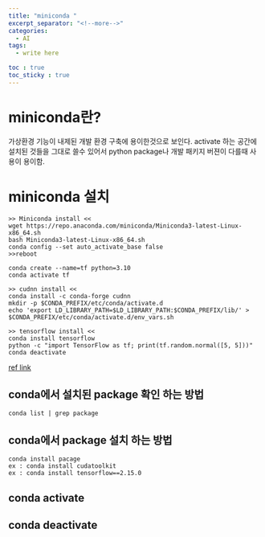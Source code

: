 ```yaml
---
title: "miniconda "
excerpt_separator: "<!--more-->"
categories:
  - AI
tags:
  - write here

toc : true
toc_sticky : true
---
```


# miniconda란?
가상환경 기능이 내제된 개발 환경 구축에 용이한것으로 보인다. 
activate 하는 공간에 설치된 것들을 그대로 쓸수 있어서 python package나 개발 패키지 버젼이 다를때 사용이 용이함. 

# miniconda 설치
```
>> Miniconda install <<
wget https://repo.anaconda.com/miniconda/Miniconda3-latest-Linux-x86_64.sh
bash Miniconda3-latest-Linux-x86_64.sh
conda config --set auto_activate_base false
>>reboot

conda create --name=tf python=3.10
conda activate tf

>> cudnn install <<
conda install -c conda-forge cudnn
mkdir -p $CONDA_PREFIX/etc/conda/activate.d
echo 'export LD_LIBRARY_PATH=$LD_LIBRARY_PATH:$CONDA_PREFIX/lib/' > $CONDA_PREFIX/etc/conda/activate.d/env_vars.sh

>> tensorflow install <<
conda install tensorflow
python -c "import TensorFlow as tf; print(tf.random.normal([5, 5]))"
conda deactivate
```
[ref link](https://www.cherryservers.com/blog/install-tensorflow-ubuntu)

## conda에서 설치된 package 확인 하는 방법
```
conda list | grep package 
```

## conda에서 package 설치 하는 방법
```
conda install pacage    
ex : conda install cudatoolkit   
ex : conda install tensorflow==2.15.0   
```
## conda activate

## conda deactivate
